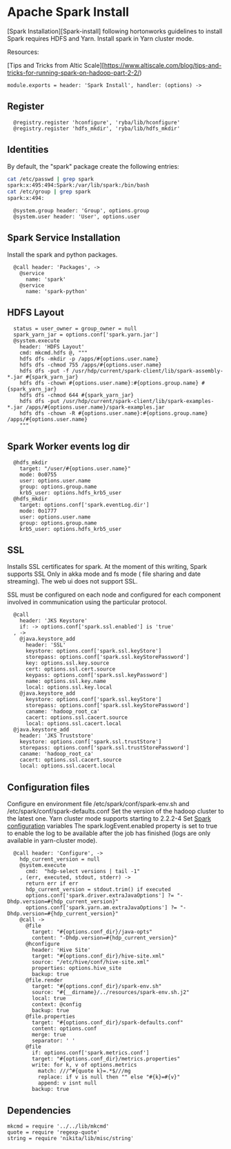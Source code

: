 
# Apache Spark Install

[Spark Installation][Spark-install] following hortonworks guidelines to install
Spark requires HDFS and Yarn. Install spark in Yarn cluster mode.

Resources:

[Tips and Tricks from Altic Scale][https://www.altiscale.com/blog/tips-and-tricks-for-running-spark-on-hadoop-part-2-2/)   

    module.exports = header: 'Spark Install', handler: (options) ->

## Register

      @registry.register 'hconfigure', 'ryba/lib/hconfigure'
      @registry.register 'hdfs_mkdir', 'ryba/lib/hdfs_mkdir'

## Identities

By default, the "spark" package create the following entries:

```bash
cat /etc/passwd | grep spark
spark:x:495:494:Spark:/var/lib/spark:/bin/bash
cat /etc/group | grep spark
spark:x:494:
```

      @system.group header: 'Group', options.group
      @system.user header: 'User', options.user

## Spark Service Installation

Install the spark and python packages.

      @call header: 'Packages', ->
        @service
          name: 'spark'
        @service
          name: 'spark-python'

## HDFS Layout

      status = user_owner = group_owner = null
      spark_yarn_jar = options.conf['spark.yarn.jar']
      @system.execute
        header: 'HDFS Layout'
        cmd: mkcmd.hdfs @, """
        hdfs dfs -mkdir -p /apps/#{options.user.name}
        hdfs dfs -chmod 755 /apps/#{options.user.name}
        hdfs dfs -put -f /usr/hdp/current/spark-client/lib/spark-assembly-*.jar #{spark_yarn_jar}
        hdfs dfs -chown #{options.user.name}:#{options.group.name} #{spark_yarn_jar}
        hdfs dfs -chmod 644 #{spark_yarn_jar}
        hdfs dfs -put /usr/hdp/current/spark-client/lib/spark-examples-*.jar /apps/#{options.user.name}/spark-examples.jar
        hdfs dfs -chown -R #{options.user.name}:#{options.group.name} /apps/#{options.user.name}
        """

## Spark Worker events log dir

      @hdfs_mkdir
        target: "/user/#{options.user.name}"
        mode: 0o0755
        user: options.user.name
        group: options.group.name
        krb5_user: options.hdfs_krb5_user
      @hdfs_mkdir
        target: options.conf['spark.eventLog.dir']
        mode: 0o1777
        user: options.user.name
        group: options.group.name
        krb5_user: options.hdfs_krb5_user

## SSL

Installs SSL certificates for spark. At the moment of this writing, Spark
supports SSL Only in akka mode and fs mode ( file sharing and date streaming).
The web ui does not support SSL.

SSL must be configured on each node and configured for each component involved
in communication using the particular protocol.

      @call
        header: 'JKS Keystore'
        if: -> options.conf['spark.ssl.enabled'] is 'true'
      , ->
        @java.keystore_add
          header: 'SSL'
          keystore: options.conf['spark.ssl.keyStore']
          storepass: options.conf['spark.ssl.keyStorePassword']
          key: options.ssl.key.source
          cert: options.ssl.cert.source
          keypass: options.conf['spark.ssl.keyPassword']
          name: options.ssl.key.name
          local: options.ssl.key.local
        @java.keystore_add
          keystore: options.conf['spark.ssl.keyStore']
          storepass: options.conf['spark.ssl.keyStorePassword']
          caname: 'hadoop_root_ca'
          cacert: options.ssl.cacert.source
          local: options.ssl.cacert.local
      @java.keystore_add
        header: 'JKS Truststore'
        keystore: options.conf['spark.ssl.trustStore']
        storepass: options.conf['spark.ssl.trustStorePassword']
        caname: 'hadoop_root_ca'
        cacert: options.ssl.cacert.source
        local: options.ssl.cacert.local

## Configuration files

Configure en environment file /etc/spark/conf/spark-env.sh and /etc/spark/conf/spark-defaults.conf
Set the version of the hadoop cluster to the latest one. Yarn cluster mode supports starting to 2.2.2-4
Set [Spark configuration][spark-conf] variables
The spark.logEvent.enabled property is set to true to enable the log to be available after the job
has finished (logs are only available in yarn-cluster mode). 

      @call header: 'Configure', ->
        hdp_current_version = null
        @system.execute
          cmd:  "hdp-select versions | tail -1"
        , (err, executed, stdout, stderr) ->
          return err if err
          hdp_current_version = stdout.trim() if executed
          options.conf['spark.driver.extraJavaOptions'] ?= "-Dhdp.version=#{hdp_current_version}"
          options.conf['spark.yarn.am.extraJavaOptions'] ?= "-Dhdp.version=#{hdp_current_version}"
        @call ->
          @file
            target: "#{options.conf_dir}/java-opts"
            content: "-Dhdp.version=#{hdp_current_version}"
          @hconfigure
            header: 'Hive Site'
            target: "#{options.conf_dir}/hive-site.xml"
            source: "/etc/hive/conf/hive-site.xml"
            properties: options.hive_site
            backup: true
          @file.render
            target: "#{options.conf_dir}/spark-env.sh"
            source: "#{__dirname}/../resources/spark-env.sh.j2"
            local: true
            context: @config
            backup: true
          @file.properties
            target: "#{options.conf_dir}/spark-defaults.conf"
            content: options.conf
            merge: true
            separator: ' '
          @file
            if: options.conf['spark.metrics.conf']
            target: "#{options.conf_dir}/metrics.properties"
            write: for k, v of options.metrics
              match: ///^#{quote k}=.*$///mg
              replace: if v is null then "" else "#{k}=#{v}"
              append: v isnt null
            backup: true

## Dependencies

    mkcmd = require '../../lib/mkcmd'
    quote = require 'regexp-quote'
    string = require 'nikita/lib/misc/string'

[spark-conf]:https://spark.apache.org/docs/latest/configuration.html
